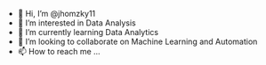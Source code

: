 - 👋 Hi, I’m @jhomzky11
- 👀 I’m interested in Data Analysis
- 🌱 I’m currently learning Data Analytics
- 💞️ I’m looking to collaborate on Machine Learning and Automation
- 📫 How to reach me ...

<!---
jhomzky11/jhomzky11 is a ✨ special ✨ repository because its `README.md` (this file) appears on your GitHub profile.
You can click the Preview link to take a look at your changes.
--->
